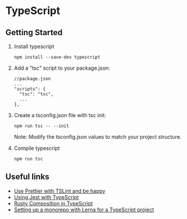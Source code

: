 # TypeScript

## Getting Started
1. Install typescript
    ```
    npm install --save-dev typescript
    ```
2. Add a "tsc" script to your package.json:
    ```
    //package.json
    ...
    "scripts": {
      "tsc": "tsc",
      ...
    },
    ```
3. Create a tsconfig.json file with tsc init:
    ```
    npm run tsc -- --init
    ```
    Note: Modify the tsconfig.json values to match your project structure.

4. Compile typescript
    ```
    npm run tsc
    ```

## Useful links
- [Use Prettier with TSLint and be happy](https://alexjover.com/blog/use-prettier-with-tslint-and-be-happy/)
- [Using Jest with TypeScript](https://basarat.gitbooks.io/typescript/docs/testing/jest.html)
- [Rusty Composition in TypeScript](https://hashnode.com/post/rusty-composition-in-typescript-cjo8g6y6b004hlxs1sabgzuzd)
- [Setting up a monorepo with Lerna for a TypeScript project](https://blog.logrocket.com/setting-up-a-monorepo-with-lerna-for-a-typescript-project-b6a81fe8e4f8)
